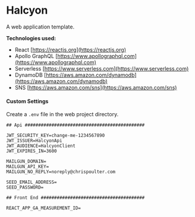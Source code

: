 # Halcyon

A web application template.

**Technologies used:**

-   React
    [https://reactjs.org](https://reactjs.org)
-   Apollo GraphQL
    [https://www.apollographql.com](https://www.apollographql.com)
-   Serverless
    [https://www.serverless.com](https://www.serverless.com)
-   DynamoDB
    [https://aws.amazon.com/dynamodb](https://aws.amazon.com/dynamodb)
-   SNS
    [https://aws.amazon.com/sns](https://aws.amazon.com/sns)

#### Custom Settings

Create a `.env` file in the web project directory.

```
## Api #############################################

JWT_SECURITY_KEY=change-me-1234567890
JWT_ISSUER=HalcyonApi
JWT_AUDIENCE=HalcyonClient
JWT_EXPIRES_IN=3600

MAILGUN_DOMAIN=
MAILGUN_API_KEY=
MAILGUN_NO_REPLY=noreply@chrispoulter.com

SEED_EMAIL_ADDRESS=
SEED_PASSWORD=

## Front End #######################################

REACT_APP_GA_MEASUREMENT_ID=
```
